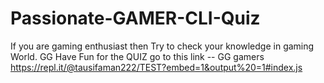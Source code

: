# Passionate-GAMER-CLI-Quiz
If you are gaming enthusiast then Try to check your knowledge in gaming World. GG Have Fun for the QUIZ
go to this link -- GG gamers 
  https://repl.it/@tausifaman222/TEST?embed=1&output%20=1#index.js
